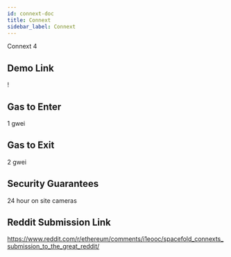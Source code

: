 ```yaml
---
id: connext-doc
title: Connext
sidebar_label: Connext
---
```


Connext 4

## Demo Link

!

## Gas to Enter

1 gwei

## Gas to Exit

2 gwei

## Security Guarantees

24 hour on site cameras

## Reddit Submission Link

https://www.reddit.com/r/ethereum/comments/i1eooc/spacefold_connexts_submission_to_the_great_reddit/
